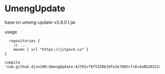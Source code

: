 # UmengUpdate
base on umeng-update-v2.6.0.1.jar

usage


      repositories {
        // ...
        maven { url "https://jitpack.io" }
    }

    compile 'com.github.djun100:UmengUpdate:42701cf8f5320619fe3e7805cfc8c4a0b28522ae'
